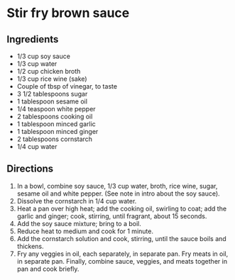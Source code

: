 Stir fry brown sauce
====================

Ingredients
-----------

- 1/3 cup soy sauce
- 1/3 cup water
- 1/2 cup chicken broth
- 1/3 cup rice wine (sake)
- Couple of tbsp of vinegar, to taste
- 3 1/2 tablespoons sugar
- 1 tablespoon sesame oil
- 1/4 teaspoon white pepper
- 2 tablespoons cooking oil
- 1 tablespoon minced garlic
- 1 tablespoon minced ginger
- 2 tablespoons cornstarch
- 1/4 cup water

Directions
----------

1. In a bowl, combine soy sauce, 1/3 cup water, broth, rice wine, sugar, sesame oil and white pepper. (See note in intro about the soy sauce).
2. Dissolve the cornstarch in 1/4 cup water.
3. Heat a pan over high heat; add the cooking oil, swirling to coat; add the garlic and ginger; cook, stirring, until fragrant, about 15 seconds.
4. Add the soy sauce mixture; bring to a boil.
5. Reduce heat to medium and cook for 1 minute.
6. Add the cornstarch solution and cook, stirring, until the sauce boils and thickens.
7. Fry any veggies in oil, each separately, in separate pan. Fry meats in oil, in separate pan. Finally, combine sauce, veggies, and meats together in pan and cook briefly.
